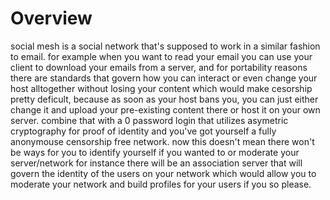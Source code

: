 # Overview
social mesh is a social network that's supposed to work in a similar fashion to email.
for example when you want to read your email you can use your client to download your emails from a server,
and for portability reasons there are standards that govern how you can interact or even change your host alltogether
without losing your content which would make cesorship pretty deficult,
because as soon as your host bans you, you can just either change it and upload your pre-existing content there or host it on your own server.
combine that with a 0 password login that utilizes asymetric cryptography for proof of identity and you've got yourself a fully anonymouse censorship free network.
now this doesn't mean there won't be ways for you to identify yourself if you wanted to or moderate your server/network
for instance there will be an association server that will govern the identity of the users on your network
which would allow you to moderate your network and build profiles for your users if you so please.
